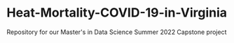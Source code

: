 # Heat-Mortality-COVID-19-in-Virginia
Repository for our Master's in Data Science Summer 2022 Capstone project
